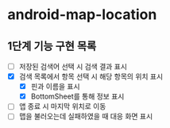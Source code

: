 # android-map-location
## 1단계 기능 구현 목록
- [ ] 저장된 검색어 선택 시 검색 결과 표시
- [x] 검색 목록에서 항목 선택 시 해당 항목의 위치 표시
  - [x] 핀과 이름을 표시
  - [x] BottomSheet를 통해 정보 표시
- [ ] 앱 종료 시 마지막 위치로 이동
- [ ] 맵을 불러오는데 실패하였을 때 대응 화면 표시